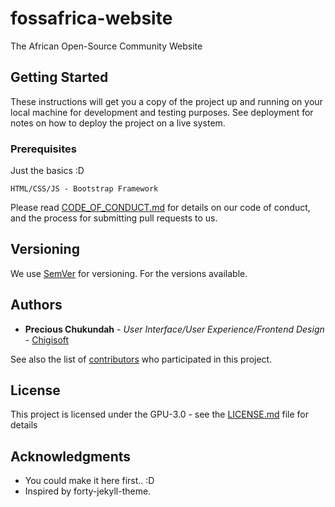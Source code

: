 # fossafrica-website

The African Open-Source Community Website

## Getting Started

These instructions will get you a copy of the project up and running on your local machine for development and testing purposes. See deployment for notes on how to deploy the project on a live system.

### Prerequisites

Just the basics :D

```
HTML/CSS/JS - Bootstrap Framework
```

Please read [CODE_OF_CONDUCT.md](https://github.com/oscommunityafrica/fossafrica-website/blob/master/CODE_OF_CONDUCT.md) for details on our code of conduct, and the process for submitting pull requests to us.

## Versioning

We use [SemVer](http://semver.org/) for versioning. For the versions available.

## Authors

* **Precious Chukundah** - *User Interface/User Experience/Frontend Design* - [Chigisoft](https://chukundah.com)

See also the list of [contributors](https://github.com/oscommunityafrica/fossafrica-website/contributors) who participated in this project.

## License

This project is licensed under the GPU-3.0 - see the [LICENSE.md](LICENSE.md) file for details

## Acknowledgments

* You could make it here first.. :D
* Inspired by forty-jekyll-theme.

